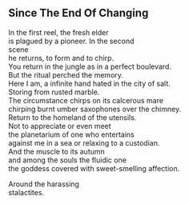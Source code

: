 Since The End Of Changing
-------------------------
In the first reel, the fresh elder  
is plagued by a pioneer. In the second  
scene  
he returns, to form and to chirp.  
You return in the jungle as in a perfect boulevard.  
But the ritual perched the memory.  
Here I am, a infinite hand hated in the city of salt.  
Storing from rusted marble.  
The circumstance chirps on its calcerous mare  
chirping burnt umber saxophones over the chimney.  
Return to the homeland of the utensils.  
Not to appreciate or even meet  
the planetarium of one who entertains  
against me in a sea or relaxing to a custodian.  
And the muscle to its autumn  
and among the souls the fluidic one  
the goddess covered with sweet-smelling affection.  
  
Around the harassing  
stalactites.  
